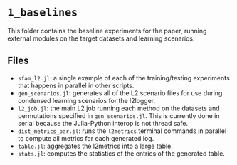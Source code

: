 # `1_baselines`

This folder contains the baseline experiments for the paper, running external modules on the target datasets and learning scenarios.

## Files

- `sfam_l2.jl`: a single example of each of the training/testing experiments that happens in parallel in other scripts.
- `gen_scenarios.jl`: generates all of the L2 scenario files for use during condensed learning scenarios for the l2logger.
- `l2_job.jl`: the main L2 job running each method on the datasets and permutations specified in `gen_scenarios.jl`.
This is currently done in serial because the Julia-Python interop is not thread safe.
- `dist_metrics_par.jl`: runs the `l2metrics` terminal commands in parallel to compute all metrics for each generated log.
- `table.jl`: aggregates the l2metrics into a large table.
- `stats.jl`: computes the statistics of the entries of the generated table.

